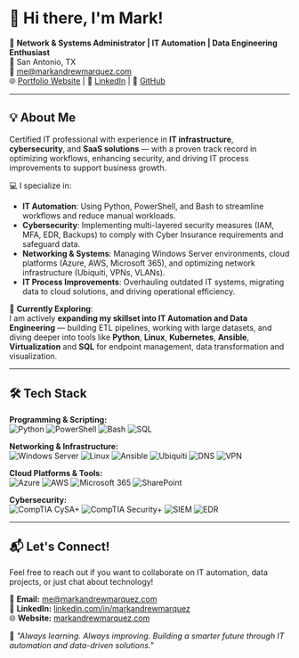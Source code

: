 # 👋 Hi there, I'm Mark!

🎯 **Network & Systems Administrator | IT Automation | Data Engineering Enthusiast**  
📍 San Antonio, TX  
📧 [me@markandrewmarquez.com](mailto:me@markandrewmarquez.com)  
🌐 [Portfolio Website](https://markandrewmarquez.com/portfolio) | 💼 [LinkedIn](https://www.linkedin.com/in/markandrewmarquez) | 🐙 [GitHub](https://github.com/marky224)  

---

## 💡 About Me

Certified IT professional with experience in **IT infrastructure**, **cybersecurity**, and **SaaS solutions** — with a proven track record in optimizing workflows, enhancing security, and driving IT process improvements to support business growth.

💻 I specialize in:
- **IT Automation**: Using Python, PowerShell, and Bash to streamline workflows and reduce manual workloads.
- **Cybersecurity**: Implementing multi-layered security measures (IAM, MFA, EDR, Backups) to comply with Cyber Insurance requirements and safeguard data.
- **Networking & Systems**: Managing Windows Server environments, cloud platforms (Azure, AWS, Microsoft 365), and optimizing network infrastructure (Ubiquiti, VPNs, VLANs).
- **IT Process Improvements**: Overhauling outdated IT systems, migrating data to cloud solutions, and driving operational efficiency.

🚀 **Currently Exploring**:  
I am actively **expanding my skillset into IT Automation and Data Engineering** — building ETL pipelines, working with large datasets, and diving deeper into tools like **Python**, **Linux**, **Kubernetes**, **Ansible**, **Virtualization** and **SQL** for endpoint management, data transformation and visualization.

---

## 🛠️ Tech Stack

**Programming & Scripting:**  
![Python](https://img.shields.io/badge/-Python-3776AB?style=flat-square&logo=python&logoColor=white) ![PowerShell](https://img.shields.io/badge/-PowerShell-5391FE?style=flat-square&logo=powershell&logoColor=white) ![Bash](https://img.shields.io/badge/-Bash-4EAA25?style=flat-square&logo=gnubash&logoColor=white) ![SQL](https://img.shields.io/badge/-SQL-CC2927?style=flat-square&logo=sql&logoColor=white)  

**Networking & Infrastructure:**  
![Windows Server](https://img.shields.io/badge/-Windows%20Server-0078D6?style=flat-square&logo=windows&logoColor=white) ![Linux](https://img.shields.io/badge/-Linux-FCC624?style=flat-square&logo=linux&logoColor=black) ![Ansible](https://img.shields.io/badge/-Ansible-D00000?style=flat-square&logo=ansible&logoColor=white) ![Ubiquiti](https://img.shields.io/badge/-Ubiquiti-29ABE2?style=flat-square&logo=ubiquiti&logoColor=white) ![DNS](https://img.shields.io/badge/-DNS-0078D6?style=flat-square&logo=windows&logoColor=white) ![VPN](https://img.shields.io/badge/-VPN-0081C6?style=flat-square&logo=wireguard&logoColor=white)

**Cloud Platforms & Tools:**  
![Azure](https://img.shields.io/badge/-Azure-0078D4?style=flat-square&logo=microsoftazure&logoColor=white) ![AWS](https://img.shields.io/badge/-AWS-232F3E?style=flat-square&logo=amazonaws&logoColor=white) ![Microsoft 365](https://img.shields.io/badge/-Microsoft%20365-D83B01?style=flat-square&logo=microsoftoffice&logoColor=white) ![SharePoint](https://img.shields.io/badge/-SharePoint-0078D4?style=flat-square&logo=microsoftsharepoint&logoColor=white)  

**Cybersecurity:**  
![CompTIA CySA+](https://img.shields.io/badge/-CySA+-2A3B8F?style=flat-square&logo=comptia&logoColor=white) ![CompTIA Security+](https://img.shields.io/badge/-Security+-2A3B8F?style=flat-square&logo=comptia&logoColor=white) ![SIEM](https://img.shields.io/badge/-SIEM-2C3E50?style=flat-square) ![EDR](https://img.shields.io/badge/-EDR-2C3E50?style=flat-square)

---

## 📬 Let's Connect!

Feel free to reach out if you want to collaborate on IT automation, data projects, or just chat about technology!

📧 **Email:** [me@markandrewmarquez.com](mailto:me@markandrewmarquez.com)  
💼 **LinkedIn:** [linkedin.com/in/markandrewmarquez](https://www.linkedin.com/in/markandrewmarquez)  
🌐 **Website:** [markandrewmarquez.com](https://markandrewmarquez.com)  

🚀 *"Always learning. Always improving. Building a smarter future through IT automation and data-driven solutions."*
